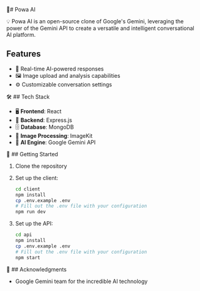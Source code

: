🚀# Powa AI

💡 Powa AI is an open-source clone of Google's Gemini, leveraging the power of the Gemini API to create a versatile and intelligent conversational AI platform.

## Features

- 🤖 Real-time AI-powered responses
- 🖼️ Image upload and analysis capabilities
- ⚙️ Customizable conversation settings

🛠️ ## Tech Stack

- 🖥️ **Frontend**: React
- 🔧 **Backend**: Express.js
- 🗄️ **Database**: MongoDB
- 🎨 **Image Processing**: ImageKit
- 🧠 **AI Engine**: Google Gemini API

🏁 ## Getting Started

1. Clone the repository

2. Set up the client:
   ```bash
   cd client
   npm install
   cp .env.example .env
   # Fill out the .env file with your configuration
   npm run dev
   ```

3. Set up the API:
   ```bash
   cd api
   npm install
   cp .env.example .env
   # Fill out the .env file with your configuration
   npm start
   ```


🙏 ## Acknowledgments

- Google Gemini team for the incredible AI technology
